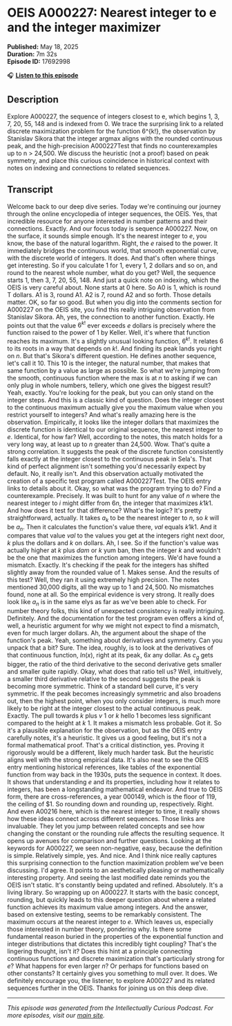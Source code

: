 # OEIS A000227: Nearest integer to e and the integer maximizer

**Published:** May 18, 2025  
**Duration:** 7m 32s  
**Episode ID:** 17692998

🎧 **[Listen to this episode](https://intellectuallycurious.buzzsprout.com/2529712/episodes/17692998-oeis-a000227-nearest-integer-to-e-and-the-integer-maximizer)**

## Description

Explore A000227, the sequence of integers closest to e, which begins 1, 3, 7, 20, 55, 148 and is indexed from 0. We trace the surprising link to a related discrete maximization problem for the function 6^{k!}, the observation by Stanislav Sikora that the integer argmax aligns with the rounded continuous peak, and the high-precision A000227Test that finds no counterexamples up to n > 24,500. We discuss the heuristic (not a proof) based on peak symmetry, and place this curious coincidence in historical context with notes on indexing and connections to related sequences.

## Transcript

Welcome back to our deep dive series. Today we're continuing our journey through the online encyclopedia of integer sequences, the OEIS. Yes, that incredible resource for anyone interested in number patterns and their connections. Exactly. And our focus today is sequence A000227. Now, on the surface, it sounds simple enough. It's the nearest integer to $e$, you know, the base of the natural logarithm. Right, the $e$ raised to the power. It immediately bridges the continuous world, that smooth exponential curve, with the discrete world of integers. It does. And that's often where things get interesting. So if you calculate 1 for 1, every 1, 2 dollars and so on, and round to the nearest whole number, what do you get? Well, the sequence starts 1, then 3, 7, 20, 55, 148. And just a quick note on indexing, which the OEIS is very careful about. None starts at 0 here. So A0 is 1, which is round T dollars. A1 is 3, round A1. A2 is 7, round A2 and so forth. Those details matter. OK, so far so good. But when you dig into the comments section for A000227 on the OEIS site, you find this really intriguing observation from Stanislav Sikora. Ah, yes, the connection to another function. Exactly. He points out that the value $6^{k!}$ ever exceeds $e$ dollars is precisely where the function raised to the power of $1$ by Keller. Well, it's where that function reaches its maximum. It's a slightly unusual looking function, $6^{k!}$. It relates 6 to its roots in a way that depends on $k!$. And finding its peak lands you right on $n$. But that's Sikora's different question. He defines another sequence, let's call it $10$. This $10$ is the integer, the natural number, that makes that same function by a value as large as possible. So what we're jumping from the smooth, continuous function where the max is at $n$ to asking if we can only plug in whole numbers, tellery, which one gives the biggest result? Yeah, exactly. You're looking for the peak, but you can only stand on the integer steps. And this is a classic kind of question. Does the integer closest to the continuous maximum actually give you the maximum value when you restrict yourself to integers? And what's really amazing here is the observation. Empirically, it looks like the integer dollars that maximizes the discrete function is identical to our original sequence, the nearest integer to $e$. Identical, for how far? Well, according to the notes, this match holds for a very long way, at least up to $n$ greater than 24,500. Wow. That's quite a strong correlation. It suggests the peak of the discrete function consistently falls exactly at the integer closest to the continuous peak in Sela's. That kind of perfect alignment isn't something you'd necessarily expect by default. No, it really isn't. And this observation actually motivated the creation of a specific test program called A000227Test. The OEIS entry links to details about it. Okay, so what was the program trying to do? Find a counterexample. Precisely. It was built to hunt for any value of $n$ where the nearest integer to $i$ might differ from $6n$, the integer that maximizes $k1k1$. And how does it test for that difference? What's the logic? It's pretty straightforward, actually. It takes $a_k$ to be the nearest integer to $n$, so $k$ will be $a_n$. Then it calculates the function's value there, $val$ equals $k1k1$. And it compares that value $val$ to the values you get at the integers right next door, $k$ plus the dollars and $k$ on dollars. Ah, I see. So if the function's value was actually higher at $k$ plus $dam$ or $k$ yum ban, then the integer $k$ and wouldn't be the one that maximizes the function among integers. We'd have found a mismatch. Exactly. It's checking if the peak for the integers has shifted slightly away from the rounded value of $1$. Makes sense. And the results of this test? Well, they ran it using extremely high precision. The notes mentioned 30,000 digits, all the way up to $1$ and $24,500$. No mismatches found, none at all. So the empirical evidence is very strong. It really does look like $a_n$ is in the same elys as far as we've been able to check. For number theory folks, this kind of unexpected consistency is really intriguing. Definitely. And the documentation for the test program even offers a kind of, well, a heuristic argument for why we might not expect to find a mismatch, even for much larger dollars. Ah, the argument about the shape of the function's peak. Yeah, something about derivatives and symmetry. Can you unpack that a bit? Sure. The idea, roughly, is to look at the derivatives of that continuous function, $ln(x)$, right at its peak, $6x$ any dollar. As $c_g$ gets bigger, the ratio of the third derivative to the second derivative gets smaller and smaller quite rapidly. Okay, what does that ratio tell us? Well, intuitively, a smaller third derivative relative to the second suggests the peak is becoming more symmetric. Think of a standard bell curve, it's very symmetric. If the peak becomes increasingly symmetric and also broadens out, then the highest point, when you only consider integers, is much more likely to be right at the integer closest to the actual continuous peak. Exactly. The pull towards $k$ plus $v$ 1 or $k$ hello 1 becomes less significant compared to the height at $k$ 1. It makes a mismatch less probable. Got it. So it's a plausible explanation for the observation, but as the OEIS entry carefully notes, it's a heuristic. It gives us a good feeling, but it's not a formal mathematical proof. That's a critical distinction, yes. Proving it rigorously would be a different, likely much harder task. But the heuristic aligns well with the strong empirical data. It's also neat to see the OEIS entry mentioning historical references, like tables of the exponential function from way back in the 1930s, puts the sequence in context. It does. It shows that understanding $e$ and its properties, including how it relates to integers, has been a longstanding mathematical endeavor. And true to OEIS form, there are cross-references, a year 000149, which is the floor of 119, the ceiling of $1. So rounding down and rounding up, respectively. Right. And even A00216 here, which is the nearest integer to time, it really shows how these ideas connect across different sequences. Those links are invaluable. They let you jump between related concepts and see how changing the constant or the rounding rule affects the resulting sequence. It opens up avenues for comparison and further questions. Looking at the keywords for A000227, we seen non-negative, easy, because the definition is simple. Relatively simple, yes. And nice. And I think nice really captures this surprising connection to the function maximization problem we've been discussing. I'd agree. It points to an aesthetically pleasing or mathematically interesting property. And seeing the last modified date reminds you the OEIS isn't static. It's constantly being updated and refined. Absolutely. It's a living library. So wrapping up on A000227. It starts with the basic concept, rounding, but quickly leads to this deeper question about where a related function achieves its maximum value among integers. And the answer, based on extensive testing, seems to be remarkably consistent. The maximum occurs at the nearest integer to $e$. Which leaves us, especially those interested in number theory, pondering why. Is there some fundamental reason buried in the properties of the exponential function and integer distributions that dictates this incredibly tight coupling? That's the lingering thought, isn't it? Does this hint at a principle connecting continuous functions and discrete maximization that's particularly strong for $e$? What happens for even larger $n$? Or perhaps for functions based on other constants? It certainly gives you something to mull over. It does. We definitely encourage you, the listener, to explore A000227 and its related sequences further in the OEIS. Thanks for joining us on this deep dive.

---
*This episode was generated from the Intellectually Curious Podcast. For more episodes, visit our [main site](https://intellectuallycurious.buzzsprout.com).*
